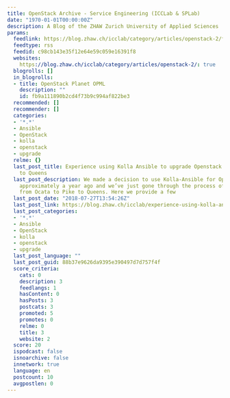 ```yaml
---
title: OpenStack Archive - Service Engineering (ICCLab & SPLab)
date: "1970-01-01T00:00:00Z"
description: A Blog of the ZHAW Zurich University of Applied Sciences
params:
  feedlink: https://blog.zhaw.ch/icclab/category/articles/openstack-2/feed/
  feedtype: rss
  feedid: c98cb143e35f12e64e59c059e16391f8
  websites:
    https://blog.zhaw.ch/icclab/category/articles/openstack-2/: true
  blogrolls: []
  in_blogrolls:
  - title: OpenStack Planet OPML
    description: ""
    id: fb9a111890b2cd4f73b9c994af822be3
  recommended: []
  recommender: []
  categories:
  - '*.*'
  - Ansible
  - OpenStack
  - kolla
  - openstack
  - upgrade
  relme: {}
  last_post_title: Experience using Kolla Ansible to upgrade Openstack from Ocata
    to Queens
  last_post_description: We made a decision to use Kolla-Ansible for Openstack management
    approximately a year ago and we’ve just gone through the process of upgrading
    from Ocata to Pike to Queens. Here we provide a few
  last_post_date: "2018-07-27T13:54:26Z"
  last_post_link: https://blog.zhaw.ch/icclab/experience-using-kolla-ansible-to-upgrade-openstack-from-ocata-to-queens/
  last_post_categories:
  - '*.*'
  - Ansible
  - OpenStack
  - kolla
  - openstack
  - upgrade
  last_post_language: ""
  last_post_guid: 88b37e9626da9395e390497d7d757f4f
  score_criteria:
    cats: 0
    description: 3
    feedlangs: 1
    hasContent: 0
    hasPosts: 3
    postcats: 3
    promoted: 5
    promotes: 0
    relme: 0
    title: 3
    website: 2
  score: 20
  ispodcast: false
  isnoarchive: false
  innetwork: true
  language: en
  postcount: 10
  avgpostlen: 0
---
```

